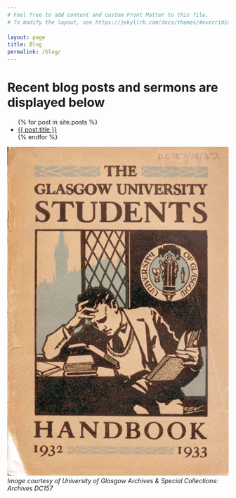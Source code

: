```yaml
---
# Feel free to add content and custom Front Matter to this file.
# To modify the layout, see https://jekyllrb.com/docs/themes/#overriding-theme-defaults

layout: page
title: Blog
permalink: /blog/
---
```

# Recent blog posts and sermons are displayed below

<ul>
  {% for post in site.posts %}
    <li>
      <a href="{{ post.url }}">{{ post.title }}</a>
    </li>
  {% endfor %}
</ul>

![Image from UoG Handbook](media/handbook.webp)
<br>*Image courtesy of University of Glasgow Archives & Special Collections: Archives DC157*

